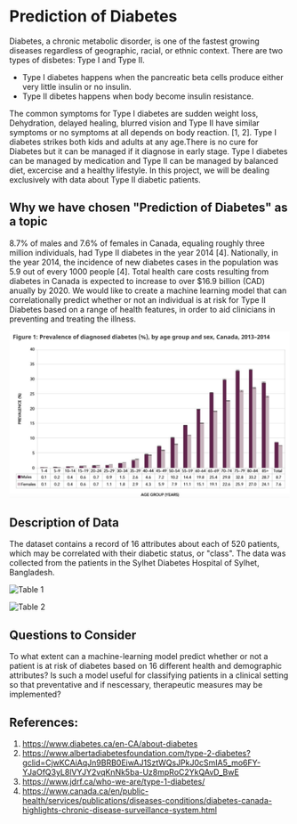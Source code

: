 # Prediction of Diabetes
Diabetes, a chronic metabolic disorder, is one of the fastest growing diseases regardless of geographic, racial, or ethnic context. There are two types of disbetes: Type I and Type II. 

- Type I diabetes happens when the pancreatic beta cells produce either very little insulin or no insulin.
- Type II dibetes happens when body become insulin resistance.

The common symptoms for Type I diabetes are sudden weight loss, Dehydration, delayed healing, blurred vision and Type II have similar symptoms or no symptoms at all depends on body reaction. [1, 2]. Type I diabetes strikes both kids and adults at any age.There is no cure for Diabetes but it can be managed if it diagnose in early stage. Type I diabetes can be managed by medication and Type II can be managed by balanced diet, excercise and a healthy lifestyle. In this project, we will be dealing exclusively with data about Type II diabetic patients. 

## Why we have chosen "Prediction of Diabetes" as a topic

8.7% of males and 7.6% of females in Canada, equaling roughly three million individuals, had Type II diabetes in the year 2014 [4]. Nationally, in the year 2014, the incidence of new diabetes cases in the population was 5.9 out of every 1000 people [4]. Total health care costs resulting from diabetes in Canada is expected to increase to over $16.9 billion (CAD) anually by 2020. We would like to create a machine learning model that can correlationally predict whether or not an individual is at risk for Type II Diabetes based on a range of health features, in order to aid clinicians in preventing and treating the illness. 

![Diabetes Canada](https://github.com/asadca4u/Final_Project_Group_Five/blob/Presentation/Diabetes%20Incidence%20Canada.png)

## Description of Data

The dataset contains a record of 16 attributes about each of 520 patients, which may be correlated with their diabetic status, or "class". The data was collected from the patients in the Sylhet Diabetes Hospital of Sylhet, Bangladesh.


![Table 1](https://user-images.githubusercontent.com/67460581/98498587-6551b800-2204-11eb-9d2d-b425945e8966.PNG)

![Table 2](https://user-images.githubusercontent.com/67460581/98498616-73073d80-2204-11eb-9160-cbed55bb1a2e.PNG)

## Questions to Consider

To what extent can a machine-learning model predict whether or not a patient is at risk of diabetes based on 16 different health and demographic attributes? Is such a model useful for classifying patients in a clinical setting so that preventative and if nescessary, therapeutic measures may be implemented?


## References:
1. https://www.diabetes.ca/en-CA/about-diabetes
2. https://www.albertadiabetesfoundation.com/type-2-diabetes?gclid=CjwKCAiAqJn9BRB0EiwAJ1SztWQsJPkJ0cSmIA5_mo6FY-YJaOfQ3yL8lVYJY2vqKnNk5ba-Uz8mpRoC2YkQAvD_BwE
3. https://www.jdrf.ca/who-we-are/type-1-diabetes/
4. https://www.canada.ca/en/public-health/services/publications/diseases-conditions/diabetes-canada-highlights-chronic-disease-surveillance-system.html
